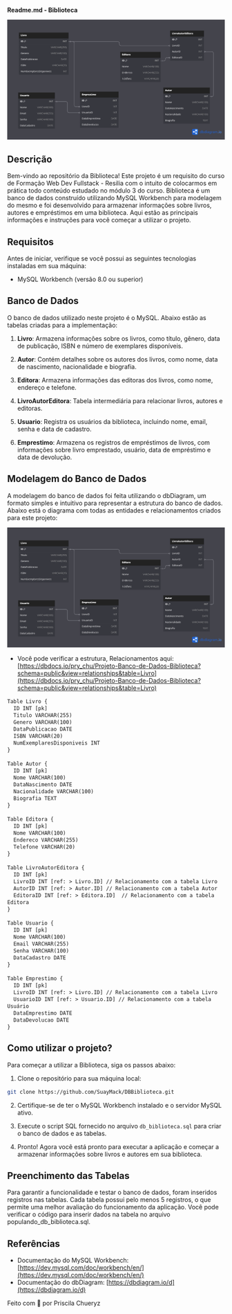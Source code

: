 **Readme.md - Biblioteca**

![Biblioteca](modelagem_dbDiagram.png)

## Descrição

Bem-vindo ao repositório da Biblioteca! Este projeto é um requisito do curso de Formação Web Dev Fullstack - Resilia com o intuito de colocarmos em prática todo conteúdo estudado no módulo 3 do curso.
Biblioteca é um banco de dados construído utilizando MySQL Workbench para modelagem do mesmo e foi desenvolvido para armazenar informações sobre livros, autores e empréstimos em uma biblioteca. Aqui estão as principais informações e instruções para você começar a utilizar o projeto.

## Requisitos

Antes de iniciar, verifique se você possui as seguintes tecnologias instaladas em sua máquina:

- MySQL Workbench (versão 8.0 ou superior)

## Banco de Dados

O banco de dados utilizado neste projeto é o MySQL. Abaixo estão as tabelas criadas para a implementação:

1. **Livro**: Armazena informações sobre os livros, como título, gênero, data de publicação, ISBN e número de exemplares disponíveis.

2. **Autor**: Contém detalhes sobre os autores dos livros, como nome, data de nascimento, nacionalidade e biografia.

3. **Editora**: Armazena informações das editoras dos livros, como nome, endereço e telefone.

4. **LivroAutorEditora**: Tabela intermediária para relacionar livros, autores e editoras.

5. **Usuario**: Registra os usuários da biblioteca, incluindo nome, email, senha e data de cadastro.

6. **Emprestimo**: Armazena os registros de empréstimos de livros, com informações sobre livro emprestado, usuário, data de empréstimo e data de devolução.

## Modelagem do Banco de Dados

A modelagem do banco de dados foi feita utilizando o dbDiagram, um formato simples e intuitivo para representar a estrutura do banco de dados. Abaixo está o diagrama com todas as entidades e relacionamentos criados para este projeto:

![Biblioteca](modelagem_dbDiagram.png)

- Você pode verificar a estrutura, Relacionamentos aqui: [https://dbdocs.io/pry_chu/Projeto-Banco-de-Dados-Biblioteca?schema=public&view=relationships&table=Livro](https://dbdocs.io/pry_chu/Projeto-Banco-de-Dados-Biblioteca?schema=public&view=relationships&table=Livro)

```
Table Livro {
  ID INT [pk]
  Titulo VARCHAR(255)
  Genero VARCHAR(100)
  DataPublicacao DATE
  ISBN VARCHAR(20)
  NumExemplaresDisponiveis INT
}

Table Autor {
  ID INT [pk]
  Nome VARCHAR(100)
  DataNascimento DATE
  Nacionalidade VARCHAR(100)
  Biografia TEXT
}

Table Editora {
  ID INT [pk]
  Nome VARCHAR(100)
  Endereco VARCHAR(255)
  Telefone VARCHAR(20)
}

Table LivroAutorEditora {
  ID INT [pk]
  LivroID INT [ref: > Livro.ID] // Relacionamento com a tabela Livro
  AutorID INT [ref: > Autor.ID] // Relacionamento com a tabela Autor
  EditoraID INT [ref: > Editora.ID]  // Relacionamento com a tabela Editora
}

Table Usuario {
  ID INT [pk]
  Nome VARCHAR(100)
  Email VARCHAR(255)
  Senha VARCHAR(100)
  DataCadastro DATE
}

Table Emprestimo {
  ID INT [pk]
  LivroID INT [ref: > Livro.ID] // Relacionamento com a tabela Livro
  UsuarioID INT [ref: > Usuario.ID] // Relacionamento com a tabela Usuário
  DataEmprestimo DATE
  DataDevolucao DATE
}
```


## Como utilizar o projeto?

Para começar a utilizar a Biblioteca, siga os passos abaixo:

1. Clone o repositório para sua máquina local:
```bash
git clone https://github.com/SuayMack/DBBiblioteca.git
```

2. Certifique-se de ter o MySQL Workbench instalado e o servidor MySQL ativo.

3. Execute o script SQL fornecido no arquivo `db_biblioteca.sql` para criar o banco de dados e as tabelas.

4. Pronto! Agora você está pronto para executar a aplicação e começar a armazenar informações sobre livros e autores em sua biblioteca.

## Preenchimento das Tabelas

Para garantir a funcionalidade e testar o banco de dados, foram inseridos registros nas tabelas. Cada tabela possui pelo menos 5 registros, o que permite uma melhor avaliação do funcionamento da aplicação.
Você pode verificar o código para inserir dados na tabela no arquivo populando_db_biblioteca.sql.

## Referências

- Documentação do MySQL Workbench: [https://dev.mysql.com/doc/workbench/en/](https://dev.mysql.com/doc/workbench/en/)
- Documentação do dbDiagram: [https://dbdiagram.io/d](https://dbdiagram.io/d)

Feito com 💜 por Priscila Chueryz